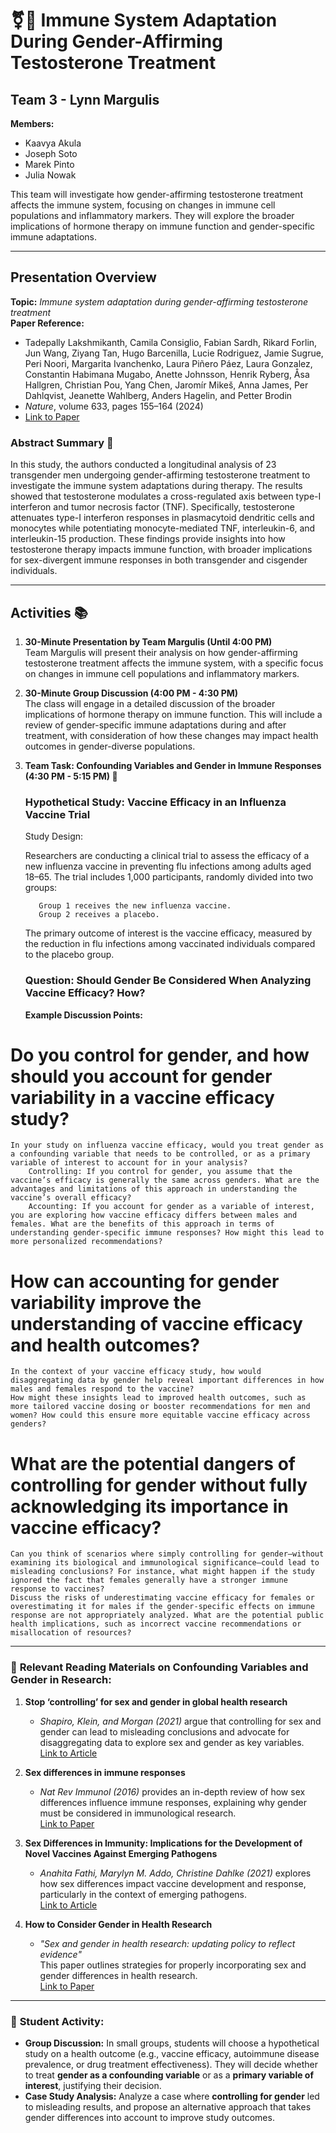 # ⚧💉 Immune System Adaptation During Gender-Affirming Testosterone Treatment

## Team 3 - Lynn Margulis

**Members:**
- Kaavya Akula  
- Joseph Soto  
- Marek Pinto  
- Julia Nowak

This team will investigate how gender-affirming testosterone treatment affects the immune system, focusing on changes in immune cell populations and inflammatory markers. They will explore the broader implications of hormone therapy on immune function and gender-specific immune adaptations.

---

## Presentation Overview

**Topic:** *Immune system adaptation during gender-affirming testosterone treatment*  
**Paper Reference:**  
- Tadepally Lakshmikanth, Camila Consiglio, Fabian Sardh, Rikard Forlin, Jun Wang, Ziyang Tan, Hugo Barcenilla, Lucie Rodriguez, Jamie Sugrue, Peri Noori, Margarita Ivanchenko, Laura Piñero Páez, Laura Gonzalez, Constantin Habimana Mugabo, Anette Johnsson, Henrik Ryberg, Åsa Hallgren, Christian Pou, Yang Chen, Jaromír Mikeš, Anna James, Per Dahlqvist, Jeanette Wahlberg, Anders Hagelin, and Petter Brodin  
- *Nature*, volume 633, pages 155–164 (2024)  
- [Link to Paper](https://www.nature.com/articles/s41586-024-07789-z)  

### Abstract Summary 📄

In this study, the authors conducted a longitudinal analysis of 23 transgender men undergoing gender-affirming testosterone treatment to investigate the immune system adaptations during therapy. The results showed that testosterone modulates a cross-regulated axis between type-I interferon and tumor necrosis factor (TNF). Specifically, testosterone attenuates type-I interferon responses in plasmacytoid dendritic cells and monocytes while potentiating monocyte-mediated TNF, interleukin-6, and interleukin-15 production. These findings provide insights into how testosterone therapy impacts immune function, with broader implications for sex-divergent immune responses in both transgender and cisgender individuals.

---

## Activities 📚

1. **30-Minute Presentation by Team Margulis (Until 4:00 PM)**  
   Team Margulis will present their analysis on how gender-affirming testosterone treatment affects the immune system, with a specific focus on changes in immune cell populations and inflammatory markers.

2. **30-Minute Group Discussion (4:00 PM - 4:30 PM)**  
   The class will engage in a detailed discussion of the broader implications of hormone therapy on immune function. This will include a review of gender-specific immune adaptations during and after treatment, with consideration of how these changes may impact health outcomes in gender-diverse populations.

3. **Team Task: Confounding Variables and Gender in Immune Responses (4:30 PM - 5:15 PM) 💬**

   ### Hypothetical Study: Vaccine Efficacy in an Influenza Vaccine Trial
      
      Study Design:

      Researchers are conducting a clinical trial to assess the efficacy of a new influenza vaccine in preventing flu infections among adults aged 18–65. The trial includes 1,000 participants, randomly divided into two groups:

          Group 1 receives the new influenza vaccine.
          Group 2 receives a placebo.

      The primary outcome of interest is the vaccine efficacy, measured by the reduction in flu infections among vaccinated individuals compared to the placebo group.

   ### Question: **Should Gender Be Considered When Analyzing Vaccine Efficacy?** How?


   **Example Discussion Points:**

# Do you control for gender, and how should you account for gender variability in a vaccine efficacy study?

    In your study on influenza vaccine efficacy, would you treat gender as a confounding variable that needs to be controlled, or as a primary variable of interest to account for in your analysis?
        Controlling: If you control for gender, you assume that the vaccine’s efficacy is generally the same across genders. What are the advantages and limitations of this approach in understanding the vaccine’s overall efficacy?
        Accounting: If you account for gender as a variable of interest, you are exploring how vaccine efficacy differs between males and females. What are the benefits of this approach in terms of understanding gender-specific immune responses? How might this lead to more personalized recommendations?

# How can accounting for gender variability improve the understanding of vaccine efficacy and health outcomes?

    In the context of your vaccine efficacy study, how would disaggregating data by gender help reveal important differences in how males and females respond to the vaccine?
    How might these insights lead to improved health outcomes, such as more tailored vaccine dosing or booster recommendations for men and women? How could this ensure more equitable vaccine efficacy across genders?

# What are the potential dangers of controlling for gender without fully acknowledging its importance in vaccine efficacy?

    Can you think of scenarios where simply controlling for gender—without examining its biological and immunological significance—could lead to misleading conclusions? For instance, what might happen if the study ignored the fact that females generally have a stronger immune response to vaccines?
    Discuss the risks of underestimating vaccine efficacy for females or overestimating it for males if the gender-specific effects on immune response are not appropriately analyzed. What are the potential public health implications, such as incorrect vaccine recommendations or misallocation of resources?

---

### 📖 **Relevant Reading Materials on Confounding Variables and Gender in Research:**

1. **Stop ‘controlling’ for sex and gender in global health research**  
   - *Shapiro, Klein, and Morgan (2021)* argue that controlling for sex and gender can lead to misleading conclusions and advocate for disaggregating data to explore sex and gender as key variables.  
   [Link to Article](https://www.ncbi.nlm.nih.gov/pmc/articles/PMC8048018/pdf/bmjgh-2021-005714.pdf)

2. **Sex differences in immune responses**  
   - *Nat Rev Immunol (2016)* provides an in-depth review of how sex differences influence immune responses, explaining why gender must be considered in immunological research.  
   [Link to Paper](https://www.nature.com/articles/nri.2016.90)

3. **Sex Differences in Immunity: Implications for the Development of Novel Vaccines Against Emerging Pathogens**  
   - *Anahita Fathi, Marylyn M. Addo, Christine Dahlke (2021)* explores how sex differences impact vaccine development and response, particularly in the context of emerging pathogens.  
   [Link to Article](https://www.frontiersin.org/journals/immunology/articles/10.3389/fimmu.2020.601170/full)

4. **How to Consider Gender in Health Research**  
   - *"Sex and gender in health research: updating policy to reflect evidence"*  
     This paper outlines strategies for properly incorporating sex and gender differences in health research.  
     [Link to Paper](https://www.ncbi.nlm.nih.gov/pmc/articles/PMC7027556/pdf/MJA2-212-57.pdf)

---

### 🔧 **Student Activity:**

- **Group Discussion:** In small groups, students will choose a hypothetical study on a health outcome (e.g., vaccine efficacy, autoimmune disease prevalence, or drug treatment effectiveness). They will decide whether to treat **gender as a confounding variable** or as a **primary variable of interest**, justifying their decision. 
- **Case Study Analysis:** Analyze a case where **controlling for gender** led to misleading results, and propose an alternative approach that takes gender differences into account to improve study outcomes.